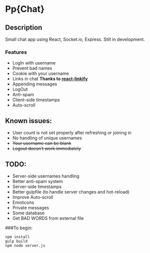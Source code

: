 # Pp{Chat}


## Description
Small chat app using React, Socket.io, Express.
Still in development.

### Features
* LogIn with username
* Prevent bad names
* Cookie with your username
* Links in chat __Thanks to [react-linkify](https://www.npmjs.com/package/react-linkify)__
* Appending messages
* LogOut
* Anti-spam
* Client-side timestamps
* Auto-scroll

## Known issues:
* User count is not set properly after refreshing or joining in
* No handling of unique usernames
* ~~Your username can be blank~~
* ~~Logout doesn't work immediately~~

## TODO:
* Server-side usernames handling
* Better anti-spam system
* Server-side timestamps
* Better gulpfile (to handle server changes and hot-reload)
* Improve Auto-scroll
* Emoticons
* Private messages
* Some database
* Get BAD WORDS from external file


###To begin:
```
npm install
gulp build
npm node server.js
```
